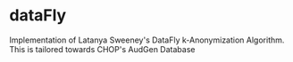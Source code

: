 # dataFly

Implementation of Latanya Sweeney's DataFly k-Anonymization Algorithm.
This is tailored towards CHOP's AudGen Database
